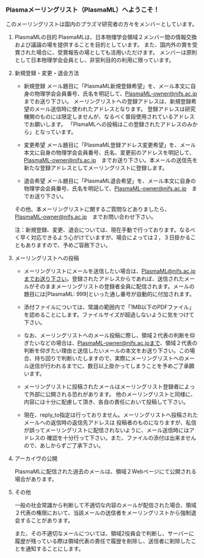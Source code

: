 ### Plasmaメーリングリスト（PlasmaML）へようこそ！

このメーリングリストは国内のプラズマ研究者の方々をメンバーとしています。

1. PlasmaMLの目的
    PlasmaMLは、日本物理学会領域２メンバー間の情報交換および議論の場を提供することを目的としています。
    また、国内外の賞を受賞された場合に、受賞報告の場としても活用いただけます。
    メンバーは原則として日本物理学会会員とし、非営利目的の利用に限っています。

1. 新規登録・変更・退会方法
    * 新規登録
        メール題目に「PlasmaML新規登録希望」を、メール本文に自身の物理学会会員番号、氏名を明記して、PlasmaML-owner@nifs.ac.jp　までお送り下さい。
        メーリングリストへの登録アドレスは、新規登録希望のメール送信時に使われたアドレスとなります。
        登録アドレスは研究機関のものには限定しませんが、なるべく普段使用されているアドレスでお願いします。
        「PlsmaMLへの投稿はこの登録されたアドレスのみから」となっています。

    * 変更希望
        メール題目に「PlasmaML登録アドレス変更希望」を、メール本文に自身の物理学会会員番号、氏名、変更前のアドレスを明記して、PlasmaML-owner@nifs.ac.jp　までお送り下さい。本メールの送信先を新たな登録アドレスとしてメーリングリストに登録します。

    * 退会希望
        メール題目に「PlasmaML退会希望」を、メール本文に自身の物理学会会員番号、氏名を明記して、PlasmaML-owner@nifs.ac.jp　までお送り下さい。

    その他、本メーリングリストに関するご質問などありましたら、
    PlasmaML-owner@nifs.ac.jp　までお問い合わせ下さい。

    注：新規登録、変更、退会については、現在手動で行っております。なるべく早く対応できるよう心がけていますが、場合によっては２，３日掛かることもありますので、予めご容赦下さい。

1. メーリングリストへの投稿
    * メーリングリストにメールを送信したい場合は、PlasmaML@nifs.ac.jpまでお送り下さい。登録されたアドレスからであれば、送信されたメールがそのままメーリングリストの登録者全員に配信されます。メールの題目には[PlasmaML: 999]といった通し番号が自動的に付加されます。

    * 添付ファイルについては、常識の範囲内で「1MB以下のPDFファイル」を認めることにします。ファイルサイズが超過しないように気をつけて下さい。

    * なお、メーリングリストへのメール投稿に際し、領域２代表の判断を仰ぎたいなどの場合は、PlasmaML-owner@nifs.ac.jpまで、領域２代表の判断を仰ぎたい理由と送信したいメールの本文をお送り下さい。この場合、持ち回りで判断いたしますので、実際にメーリングリストへのメール送信が行われるまでに、数日以上掛かってしまうことを予めご了承願います。

    * メーリングリストに投稿されたメールはメーリングリスト登録者によって外部に公開される恐れがあります。
    他のメーリングリストと同様に、内容には十分に配慮して頂き、各自の責任において投稿して下さい。

    * 現在、reply_to指定は行っておりません。メーリングリストへ投稿されたメールへの返信時の返信先アドレスは
    投稿者のものになりますが、私信が誤ってメーリングリストに配信されないように、メール送信時にはアドレスの
    確認を十分行って下さい。また、ファイルの添付は出来ませんので、あしからずご了承下さい。

1. アーカイヴの公開

    PlasmaMLに配信された過去のメールは、領域２Webページにて公開される場合があります。

1. その他

    一般の社会常識から判断して不適切な内容のメールが配信された場合、領域２代表の権限において、当該メールの送信者をメーリングリストから強制退会することがあります。

    また、その不適切なメールについては、領域2役員会で判断し、サーバーに履歴が残っている際は領域代表の責任で履歴を削除し、送信者に削除したことを通知することにします。
